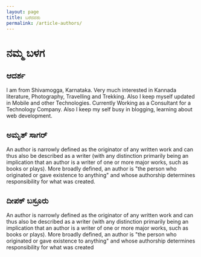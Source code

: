 ```yaml
---
layout: page
title: ಬರೆದವರು
permalink: /article-authors/
---
```


# ನಮ್ಮ ಬಳಗ

## ಆದರ್ಶ
I am from Shivamogga, Karnataka. Very much interested in Kannada literature, Photography, Travelling and Trekking. Also I keep myself updated in Mobile and other Technologies. Currently Working as a Consultant for a Technology Company. Also I keep my self busy in blogging, learning about web development.

## ಅಮೃತ್ ಸಾಗರ್
An author is narrowly defined as the originator of any written work and can thus also be described as a writer (with any distinction primarily being an implication that an author is a writer of one or more major works, such as books or plays). <span class="read-more-target"> More broadly defined, an author is "the person who originated or gave existence to anything" and whose authorship determines responsibility for what was created.

## ದೀಪಕ್ ಬಸ್ರೂರು
An author is narrowly defined as the originator of any written work and can thus also be described as a writer (with any distinction primarily being an implication that an author is a writer of one or more major works, such as books or plays). <span class="read-more-target"> More broadly defined, an author is "the person who originated or gave existence to anything" and whose authorship determines responsibility for what was created
